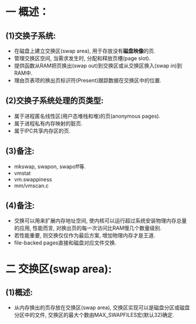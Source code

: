 # 一 概述：
## (1)交换子系统:
- 在磁盘上建立交换区(swap area), 用于存放没有**磁盘映像**的页.
- 管理交换区空间, 当需求发生时, 分配和释放页槽(page slot).
- 提供函数从RAM把页换出(swap out)到交换区或从交换区换入(swap in)到RAM中.
- 理由页表项的换出页标识符(Present)跟踪数据在交换区中的位置.

## (2)交换子系统处理的页类型:
- 属于进程匿名线性区(用户态堆栈和堆)的页(anonymous pages).
- 属于进程私有内存映射的脏页.
- 属于IPC共享内存区的页.

## (3)备注:
- mkswap, swapon, swapoff等.
- vmstat
- vm.swappiness
- mm/vmscan.c

## (4)备注:
- 交换可以用来扩展内存地址空间, 使内核可以运行超过系统安装物理内存总量的应用, 性能而言, 对换出页的每一次访问比RAM慢几个数量级别.
- 若性能重要, 则交换仅仅作为最后方案, 增加物理内存才是王道.
- file-backed pages直接和磁盘对应文件交换.

# 二 交换区(swap area):
## (1)概述:
- 从内存换出的页存放在交换区(swap area), 交换区实现可以是磁盘分区或磁盘分区中的文件, 交换区的最大个数由MAX_SWAPFILES宏(默认32)确定.
